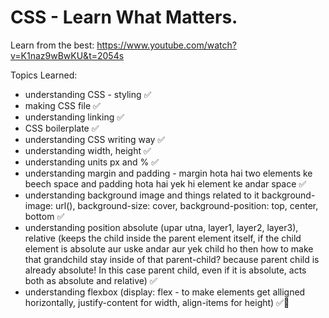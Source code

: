 # CSS - Learn What Matters.

Learn from the best: https://www.youtube.com/watch?v=K1naz9wBwKU&t=2054s

Topics Learned:
- understanding CSS - styling ✅
- making CSS file ✅
- understanding linking ✅
- CSS boilerplate ✅
- understanding CSS writing way ✅
- understanding width, height ✅
- understanding units px and % ✅
- understanding margin and padding - margin hota hai two elements ke beech space and padding hota hai yek hi element ke andar space ✅
- understanding background image and things related to it background-image: url(), background-size: cover, background-position: top, center, bottom ✅
- understanding position absolute (upar utna, layer1, layer2, layer3), relative (keeps the child inside the parent element itself, if the child element is absolute aur uske andar aur yek child ho then how to make that grandchild stay inside of that parent-child? because parent child is already absolute! In this case parent child, even if it is absolute, acts both as absolute and relative) ✅
- understanding flexbox (display: flex - to make elements get alligned horizontally, justify-content for width, align-items for height) ✅🎉
